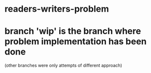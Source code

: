 # readers-writers-problem

# branch 'wip' is the branch where problem implementation has been done
(other branches were only attempts of different approach)
